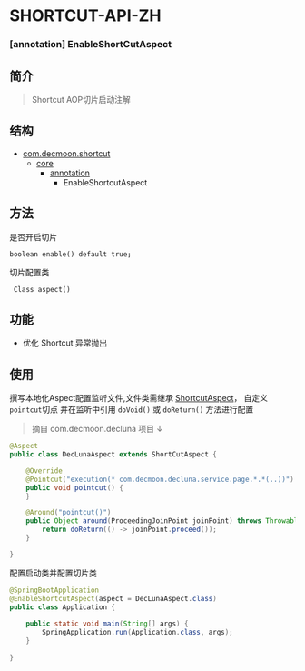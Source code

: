 # SHORTCUT-API-ZH

### [annotation] EnableShortCutAspect


简介
-
> Shortcut AOP切片启动注解


结构
-
+ [com.decmoon.shortcut](API-zh.md)
    + [core](package-core-zh.md)
        + [annotation](package-annotation-zh.md)
            + EnableShortcutAspect

方法
-
是否开启切片
````
boolean enable() default true;
````
切片配置类
```` 
 Class aspect()
````

功能
-
+ 优化 Shortcut 异常抛出

使用
-
撰写本地化Aspect配置监听文件,文件类需继承 [ShortcutAspect](class-ShortcutAspect-zh.md)，
自定义`pointcut`切点 并在监听中引用 `doVoid()` 或 `doReturn()` 方法进行配置
> 摘自 com.decmoon.decluna 项目 ↓
````java
@Aspect
public class DecLunaAspect extends ShortCutAspect {

    @Override
    @Pointcut("execution(* com.decmoon.decluna.service.page.*.*(..))")
    public void pointcut() {
    }

    @Around("pointcut()")
    public Object around(ProceedingJoinPoint joinPoint) throws Throwable {
        return doReturn(() -> joinPoint.proceed());
    }

}
````
配置启动类并配置切片类
````java
@SpringBootApplication
@EnableShortcutAspect(aspect = DecLunaAspect.class)
public class Application {
    
    public static void main(String[] args) {
        SpringApplication.run(Application.class, args);
    }
    
}
````